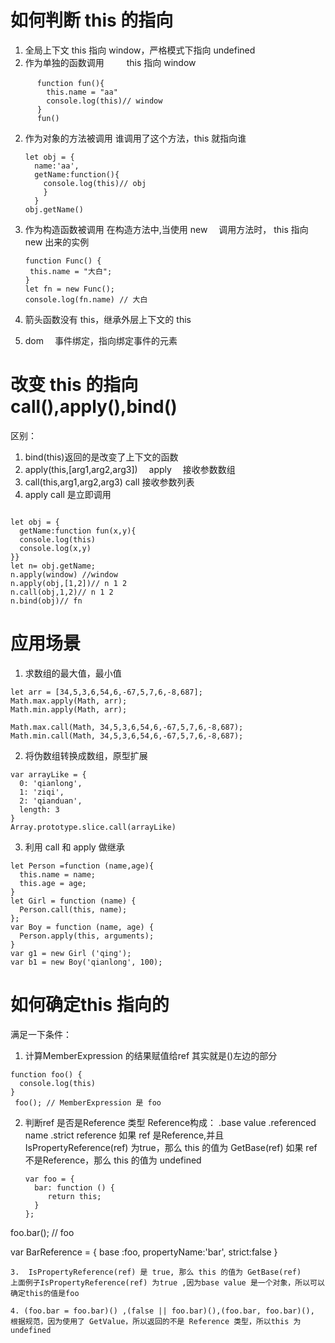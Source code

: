 # 如何判断 this 的指向

1. 全局上下文
   this 指向 window，严格模式下指向 undefined
1. 作为单独的函数调用
   　　 this 指向 window

```
　　　 function fun(){
        this.name = "aa"
        console.log(this)// window
      }
      fun()

```

2. 作为对象的方法被调用
   谁调用了这个方法，this 就指向谁

   ```
   let obj = {
     name:'aa',
     getName:function(){
       console.log(this)// obj
       }
     }
   obj.getName()
   ```

3. 作为构造函数被调用
   在构造方法中,当使用 new 　调用方法时， this 指向 new 出来的实例

   ```
   function Func() {
    this.name = "大白";
   }
   let fn = new Func();
   console.log(fn.name) // 大白
   ```

4. 箭头函数没有 this，继承外层上下文的 this
5. dom 　事件绑定，指向绑定事件的元素

# 改变 this 的指向　 call(),apply(),bind()

区别：

1. bind(this)返回的是改变了上下文的函数
2. apply(this,[arg1,arg2,arg3])　 apply 　接收参数数组
3. call(this,arg1,arg2,arg3) call 接收参数列表
4. apply call 是立即调用

```

let obj = {
  getName:function fun(x,y){
  console.log(this)
  console.log(x,y)
}}
let n= obj.getName;
n.apply(window) //window
n.apply(obj,[1,2])// n 1 2
n.call(obj,1,2)// n 1 2
n.bind(obj)// fn
```

# 应用场景

1. 求数组的最大值，最小值

```
let arr = [34,5,3,6,54,6,-67,5,7,6,-8,687];
Math.max.apply(Math, arr);
Math.min.apply(Math, arr);

Math.max.call(Math, 34,5,3,6,54,6,-67,5,7,6,-8,687);
Math.min.call(Math, 34,5,3,6,54,6,-67,5,7,6,-8,687);
```

2. 将伪数组转换成数组，原型扩展

```
var arrayLike = {
  0: 'qianlong',
  1: 'ziqi',
  2: 'qianduan',
  length: 3
}
Array.prototype.slice.call(arrayLike)
```

3. 利用 call 和 apply 做继承

```
let Person =function (name,age){
  this.name = name;
  this.age = age;
}
let Girl = function (name) {
  Person.call(this, name);
};
var Boy = function (name, age) {
  Person.apply(this, arguments);
}
var g1 = new Girl ('qing');
var b1 = new Boy('qianlong', 100);
```

# 如何确定this 指向的
满足一下条件：
1. 计算MemberExpression 的结果赋值给ref
  其实就是()左边的部分
  ```
  function foo() {
    console.log(this)
  }
   foo(); // MemberExpression 是 foo
  ```


2. 判断ref 是否是Reference 类型
  Reference构成：
   .base value
   .referenced name
   .strict reference
  如果 ref 是Reference,并且IsPropertyReference(ref) 为true，那么 this 的值为 GetBase(ref)
  如果 ref 不是Reference，那么 this 的值为 undefined
   ```
   var foo = {
     bar: function () {
        return this;
     }
   };
  foo.bar(); // foo

  var BarReference = {
    base :foo,
    propertyName:'bar',
    strict:false
  }
   ```
3.  IsPropertyReference(ref) 是 true, 那么 this 的值为 GetBase(ref)
 上面例子IsPropertyReference(ref) 为true ,因为base value 是一个对象，所以可以确定this的值是foo

4. (foo.bar = foo.bar)() ,(false || foo.bar)(),(foo.bar, foo.bar)(), 根据规范，因为使用了 GetValue，所以返回的不是 Reference 类型，所以this 为undefined